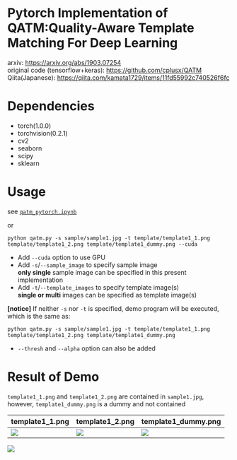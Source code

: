 # Pytorch Implementation of QATM:Quality-Aware Template Matching For Deep Learning

arxiv: https://arxiv.org/abs/1903.07254  
original code (tensorflow+keras): https://github.com/cplusx/QATM  
Qiita(Japanese): https://qiita.com/kamata1729/items/11fd55992c740526f6fc

# Dependencies

* torch(1.0.0)
* torchvision(0.2.1)
* cv2
* seaborn
* scipy
* sklearn

# Usage

see [`qatm_pytorch.ipynb`](https://github.com/kamata1729/QATM_pytorch/blob/master/qatm_pytorch.ipynb)

or


```
python qatm.py -s sample/sample1.jpg -t template/template1_1.png template/template1_2.png template/template1_dummy.png --cuda
```

* Add `--cuda` option to use GPU
* Add `-s`/`--sample_image` to specify sample image  
    **only single** sample image can be specified in this present implementation  
* Add `-t`/`--template_images` to specify template image(s)  
    **single or multi** images can be specified as template image(s)  
  
**[notice]** If neither `-s` nor `-t` is specified, demo program will be executed, which is the same as:
```
python qatm.py -s sample/sample1.jpg -t template/template1_1.png template/template1_2.png template/template1_dummy.png
```

* `--thresh` and `--alpha` option can also be added

# Result of Demo
`template1_1.png` and `template1_2.png` are contained in `sample1.jpg`, however, `template1_dummy.png` is a dummy and not contained

|template1_1.png|template1_2.png|template1_dummy.png|
|---|---|---|
|![](https://i.imgur.com/lP0Wy4I.png)|![](https://i.imgur.com/xDJoQOz.png)|![](https://i.imgur.com/p10g33j.png)|

![](https://i.imgur.com/7Ln2z0H.png)
